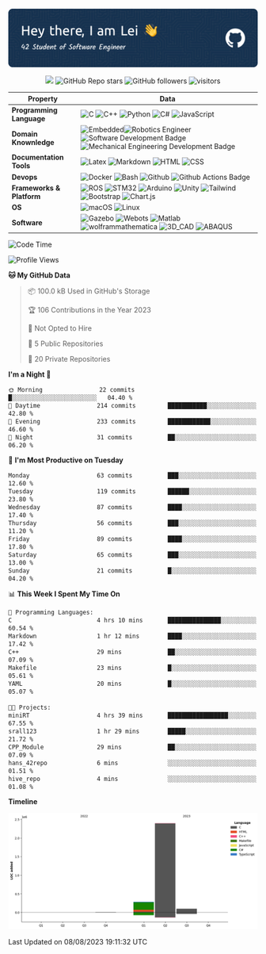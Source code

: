 ![header_image](./assets/github-header-image.png)
<!-- https://huemint.com/bootstrap-plus/#palette=cde6f5-ffffff-1f1410-004961-0075ac-469cc9-3e3a2b-361a4b-e4166a -->
<!-- badges -->
<p align="center">
    <a href="https://github.com/BEPb/BEPb"><img src="https://img.shields.io/badge/status-updating-00984e.svg"></a>
	<img alt="GitHub Repo stars" src="https://img.shields.io/github/stars/srall123/srall123?logo=github&color=e4166a">
	<img alt="GitHub followers" src="https://img.shields.io/github/followers/srall123?logo=github&color=361a4b">
    <img src="https://visitor-badge.laobi.icu/badge?page_id=srall123" alt="visitors"/>
</p>


<!--   my-skilset -->

| Property | Data |
|-|-|
| **Programming Language**  | ![C](https://img.shields.io/badge/-C_language-1f1410?style=flat&logo=C) ![C++](https://img.shields.io/badge/-C++-1f1410?style=flat&logo=cplusplus) ![Python](https://img.shields.io/badge/-Python-1f1410?style=flat&logo=python) ![C\#](https://img.shields.io/badge/-C%23-1f1410?style=flat&logo=csharp) ![JavaScript](https://img.shields.io/badge/-JavaScript-1f1410?style=flat&logo=javascript)				|
| **Domain Knownledge**  | ![Embedded](https://img.shields.io/badge/-Embedded%20Software%20development-004961?style=flat)![Robotics Engineer](https://img.shields.io/badge/-Robotics%20Engineering-004961?style=flat)![Software Development Badge](https://img.shields.io/badge/-Software%20Development-004961?style=flat)![Mechanical Engineering Development Badge](https://img.shields.io/badge/-Mechanical%20Engineering-004961?style=flat)			|
| **Documentation Tools**  | ![Latex](https://img.shields.io/badge/-Latex-0075ac?style=flat&logo=latex) ![Markdown](https://img.shields.io/badge/-Markdown-0075ac?style=flat&logo=Markdown) ![HTML](https://img.shields.io/badge/-HTML-0075ac?style=flat&logo=html5) ![CSS](https://img.shields.io/badge/-CSS-0075ac?style=flat&logo=css)			|
| **Devops**  | ![Docker](https://img.shields.io/badge/-Docker%20-469cc9?style=flat&logo=docker) ![Bash](https://img.shields.io/badge/-Bash%20-469cc9?style=flat&logo=gnubash) ![Github](https://img.shields.io/badge/-Github%20-469cc9?style=flat&logo=Github) ![Github Actions Badge](https://img.shields.io/badge/-Git%20-469cc9?style=flat&logo=Git)			|
| **Frameworks & Platform**   | ![ROS](http://img.shields.io/badge/-ROS/ROS2-cde6f5?style=social&logo=ros) ![STM32](http://img.shields.io/badge/-STM32-cde6f5?style=social&logo=stmicroelectronics#03234B) ![Arduino](http://img.shields.io/badge/-Arduino-cde6f5?style=social&logo=arduino) ![Unity](http://img.shields.io/badge/-Unity-cde6f5?style=social&logo=unity) ![Tailwind](http://img.shields.io/badge/-Tailwind-cde6f5?style=social&logo=tailwindcss) ![Bootstrap](http://img.shields.io/badge/-Bootstrap-cde6f5?style=social&logo=bootstrap) ![Chart.js](http://img.shields.io/badge/-Chart.js-cde6f5?style=social&logo=chartdotjs) |
| **OS**  | ![macOS](https://img.shields.io/badge/-MacOS%20-eee?style=flat-square&logo=apple&logoColor=black) ![Linux](https://img.shields.io/badge/-Linux%20-eee?style=flat-square&logo=linux&logoColor=1f1410)			|
| **Software**  | ![Gazebo](http://img.shields.io/badge/Gazebo-eee?style=flat-square) ![Webots](http://img.shields.io/badge/-Webots-eee?style=flat-square) ![Matlab](http://img.shields.io/badge/-MATLAB-eee?style=flat-square) ![wolframmathematica](http://img.shields.io/badge/-Wolfram_Mathematica-eee?style=flat-square) ![3D_CAD](http://img.shields.io/badge/-CATIA_SolidWorks_Pro/E-eee?style=flat-square) ![ABAQUS](http://img.shields.io/badge/-ABAQUS-eee?style=flat-square)			|

<!-- ![Dusai's GitHub stats](https://github-readme-stats.vercel.app/api?username=srall123&show_icons=true&theme=radical) -->

<!--START_SECTION:waka-->
![Code Time](http://img.shields.io/badge/Code%20Time-4%20hrs%2037%20mins-blue)

![Profile Views](http://img.shields.io/badge/Profile%20Views-193-blue)

**🐱 My GitHub Data** 

> 📦 100.0 kB Used in GitHub's Storage 
 > 
> 🏆 106 Contributions in the Year 2023
 > 
> 🚫 Not Opted to Hire
 > 
> 📜 5 Public Repositories 
 > 
> 🔑 20 Private Repositories 
 > 
**I'm a Night 🦉** 

```text
🌞 Morning                22 commits          █░░░░░░░░░░░░░░░░░░░░░░░░   04.40 % 
🌆 Daytime                214 commits         ███████████░░░░░░░░░░░░░░   42.80 % 
🌃 Evening                233 commits         ████████████░░░░░░░░░░░░░   46.60 % 
🌙 Night                  31 commits          ██░░░░░░░░░░░░░░░░░░░░░░░   06.20 % 
```
📅 **I'm Most Productive on Tuesday** 

```text
Monday                   63 commits          ███░░░░░░░░░░░░░░░░░░░░░░   12.60 % 
Tuesday                  119 commits         ██████░░░░░░░░░░░░░░░░░░░   23.80 % 
Wednesday                87 commits          ████░░░░░░░░░░░░░░░░░░░░░   17.40 % 
Thursday                 56 commits          ███░░░░░░░░░░░░░░░░░░░░░░   11.20 % 
Friday                   89 commits          ████░░░░░░░░░░░░░░░░░░░░░   17.80 % 
Saturday                 65 commits          ███░░░░░░░░░░░░░░░░░░░░░░   13.00 % 
Sunday                   21 commits          █░░░░░░░░░░░░░░░░░░░░░░░░   04.20 % 
```


📊 **This Week I Spent My Time On** 

```text
💬 Programming Languages: 
C                        4 hrs 10 mins       ███████████████░░░░░░░░░░   60.54 % 
Markdown                 1 hr 12 mins        ████░░░░░░░░░░░░░░░░░░░░░   17.42 % 
C++                      29 mins             ██░░░░░░░░░░░░░░░░░░░░░░░   07.09 % 
Makefile                 23 mins             █░░░░░░░░░░░░░░░░░░░░░░░░   05.61 % 
YAML                     20 mins             █░░░░░░░░░░░░░░░░░░░░░░░░   05.07 % 

🐱‍💻 Projects: 
miniRT                   4 hrs 39 mins       █████████████████░░░░░░░░   67.55 % 
srall123                 1 hr 29 mins        █████░░░░░░░░░░░░░░░░░░░░   21.72 % 
CPP_Module               29 mins             ██░░░░░░░░░░░░░░░░░░░░░░░   07.09 % 
hans_42repo              6 mins              ░░░░░░░░░░░░░░░░░░░░░░░░░   01.51 % 
hive_repo                4 mins              ░░░░░░░░░░░░░░░░░░░░░░░░░   01.08 % 
```

**Timeline**

![Lines of Code chart](https://raw.githubusercontent.com/srall123/srall123/main/assets/bar_graph.png)


 Last Updated on 08/08/2023 19:11:32 UTC
<!--END_SECTION:waka-->
